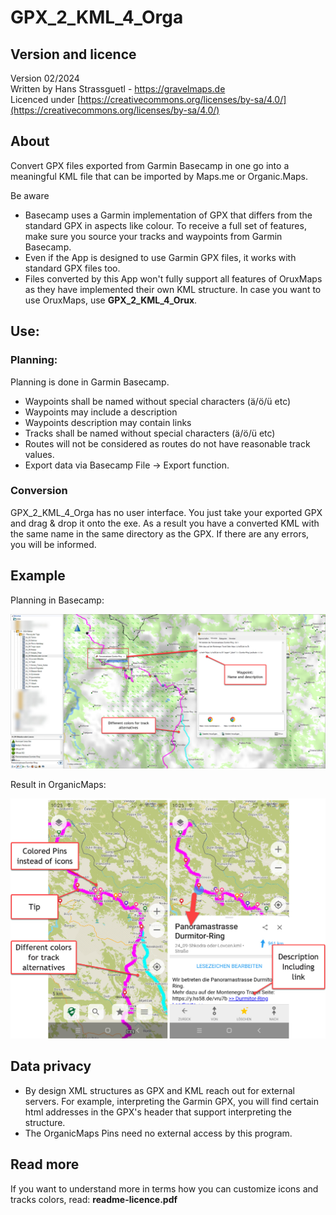 # GPX_2_KML_4_Orga
## Version and licence
Version 02/2024<br/>
Written by Hans Strassguetl - https://gravelmaps.de  <br/>
Licenced under [https://creativecommons.org/licenses/by-sa/4.0/](https://creativecommons.org/licenses/by-sa/4.0/)
## About
Convert GPX files exported from Garmin Basecamp in one go into a meaningful KML file that can be imported by Maps.me or Organic.Maps.

Be aware

- Basecamp uses a Garmin implementation of GPX that differs from the standard GPX in aspects like colour. To receive a full set of features, make sure you source your tracks and waypoints from Garmin Basecamp.
- Even if the App is designed to use Garmin GPX files, it works with standard GPX files too.
- Files converted by this App won't fully support all features of OruxMaps as they have implemented their own KML structure. In case you want to use OruxMaps, use **GPX\_2\_KML\_4\_Orux**.

## Use:
### Planning: 
Planning is done in Garmin Basecamp. 
- Waypoints shall be named without special characters (ä/ö/ü etc)
- Waypoints may include a description
- Waypoints description may contain links
- Tracks shall be named without special characters (ä/ö/ü etc)
- Routes will not be considered as routes do not have reasonable track values.
- Export data via Basecamp File -> Export function.

### Conversion
GPX_2_KML_4_Orga has no user interface. You just take your exported GPX and drag & drop it onto the exe. As a result you have a converted KML with the same name in the same directory as the GPX.
If there are any errors, you will be informed.

## Example ##

Planning in Basecamp:  

![Planning in Basecamp](pictures/basecamp-planning.jpg)

Result in OrganicMaps:  

![Result in OrganicMaps](pictures/display_organicmaps.jpg)


## Data privacy ##
- By design XML structures as GPX and KML reach out for external servers. For example, interpreting the Garmin GPX, you will find certain html addresses in the GPX's header that support interpreting the structure.
- The OrganicMaps Pins need no external access by this program.


## Read more ##

If you want to understand more in terms how you can customize icons and tracks colors, read: **readme-licence.pdf**
